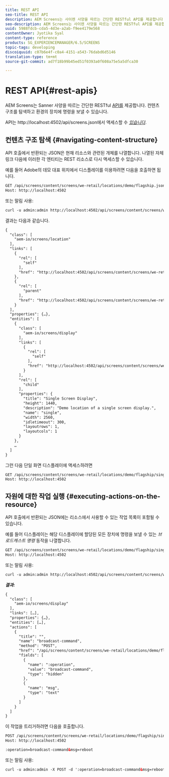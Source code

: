 ```yaml
---
title: REST API
seo-title: REST API
description: AEM Screens는 사이렌 사양을 따르는 간단한 RESTful API를 제공합니다. 컨텐츠 구조를 탐색하고 환경의 장치에 명령을 보내는 방법을 알아보려면 이 페이지를 따르십시오.
seo-description: AEM Screens는 사이렌 사양을 따르는 간단한 RESTful API를 제공합니다. 컨텐츠 구조를 탐색하고 환경의 장치에 명령을 보내는 방법을 알아보려면 이 페이지를 따르십시오.
uuid: 5988fdcb-cda5-4d3e-a2ab-f9ee4179e568
contentOwner: Jyotika Syal
content-type: reference
products: SG_EXPERIENCEMANAGER/6.5/SCREENS
topic-tags: developing
discoiquuid: c07b6e4f-c0a4-4151-a543-76dabd6d5146
translation-type: tm+mt
source-git-commit: ad7f18b99b45ed51f0393a0f608a75e5a5dfca30

---
```



# REST API{#rest-apis}

AEM Screens는 Sanner 사양을 따르는 간단한 RESTful [API를](https://github.com/kevinswiber/siren) 제공합니다. 컨텐츠 구조를 탐색하고 환경의 장치에 명령을 보낼 수 있습니다.

API는 http://localhost:4502/api/screens.json에서 액세스할 수 [*있습니다*](http://localhost:4502/api/screens.json).

## 컨텐츠 구조 탐색 {#navigating-content-structure}

API 호출에서 반환되는 JSON은 현재 리소스와 관련된 개체를 나열합니다. 나열된 자체 링크 다음에 이러한 각 엔티티는 REST 리소스로 다시 액세스할 수 있습니다.

예를 들어 Adobe의 데모 대표 위치에서 디스플레이를 이용하려면 다음을 호출하면 됩니다.

```xml
GET /api/screens/content/screens/we-retail/locations/demo/flagship.json HTTP/1.1
Host: http://localhost:4502
```

또는 말림 사용:

```xml
curl -u admin:admin http://localhost:4502/api/screens/content/screens/we-retail/locations/demo/flagship.json
```

결과는 다음과 같습니다.

```xml
{
  "class": [
    "aem-io/screens/location"
  ],
  "links": [
    {
      "rel": [
        "self"
      ],
      "href": "http://localhost:4502/api/screens/content/screens/we-retail/locations/demo/flagship.json"
    },
    {
      "rel": [
        "parent"
      ],
      "href": "http://localhost:4502/api/screens/content/screens/we-retail/locations/demo.json"
    }
  ],
  "properties": {…},
  "entities": [
    {
      "class": [
        "aem-io/screens/display"
      ],
      "links": [
        {
          "rel": [
            "self"
          ],
          "href": "http://localhost:4502/api/screens/content/screens/we-retail/locations/demo/flagship/single.json"
        }
      ],
      "rel": [
        "child"
      ],
      "properties": {
        "title": "Single Screen Display",
        "height": 1440,
        "description": "Demo location of a single screen display.",
        "name": "single",
        "width": 2560,
        "idletimeout": 300,
        "layoutrows": 1,
        "layoutcols": 1
      }
    },
    …
  ]
}
```

그런 다음 단일 화면 디스플레이에 액세스하려면

```xml
GET /api/screens/content/screens/we-retail/locations/demo/flagship/single.json HTTP/1.1
Host: http://localhost:4502
```

## 자원에 대한 작업 실행 {#executing-actions-on-the-resource}

API 호출에서 반환되는 JSON에는 리소스에서 사용할 수 있는 작업 목록이 포함될 수 있습니다.

예를 들어 디스플레이는 해당 디스플레이에 할당된 모든 장치에 명령을 보낼 수 있는 *브로드캐스트 명령* 동작을 나열합니다.

```xml
GET /api/screens/content/screens/we-retail/locations/demo/flagship/single.json HTTP/1.1
Host: http://localhost:4502
```

또는 말림 사용:

```xml
curl -u admin:admin http://localhost:4502/api/screens/content/screens/we-retail/locations/demo/flagship/single.json
```

***결과:***

```xml
{
  "class": [
    "aem-io/screens/display"
  ],
  "links": […],
  "properties": {…},
  "entities": […],
  "actions": [
    {
      "title": "",
      "name": "broadcast-command",
      "method": "POST",
      "href": "/api/screens/content/screens/we-retail/locations/demo/flagship/single",
      "fields": [
        {
          "name": ":operation",
          "value": "broadcast-command",
          "type": "hidden"
        },
        {
          "name": "msg",
          "type": "text"
        }
      ]
    }
  ]
}
```

이 작업을 트리거하려면 다음을 호출합니다.

```xml
POST /api/screens/content/screens/we-retail/locations/demo/flagship/single.json HTTP/1.1
Host: http://localhost:4502

:operation=broadcast-command&msg=reboot
```

또는 말림 사용:

```xml
curl -u admin:admin -X POST -d ':operation=broadcast-command&msg=reboot' http://localhost:4502/api/screens/content/screens/we-retail/locations/demo/flagship/single.json
```


